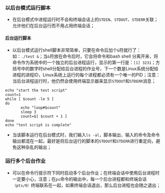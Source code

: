 ### 以后台模式运行脚本
+ 在后台模式中进程运行时不会和终端会话上的`STDIN`、`STDOUT`、`STDERR`关联；允许他们在后台运行而不用占用终端会话；
#### 后台运行脚本
+ 以后台模式运行shell脚本非常简单，只要在命令后加个`&`符就行了：如：`./test &`；当`&`符放在命令后时，它会将命令和bash shell 分离开来，将命令作为系统中的一个独立的后台进程运行，显示的第一行是：`[1] 3231`；方括号中的数字时shell分配给后台进程的作业号，下一个数是Linux系统分配给进程的进程ID，Linux系统上运行的每个进程都必须有一个唯一的PID；注意：当后台进程运行时，他仍然会使用终端显示器来显示`STDOUT`和`STDERR`消息；

```
echo "start the test script"
count=1
while [ $count -le 5 ]
do
       echo "loop#$count"
       sleep 3
       count=$[ $count + 1 ]
done
echo "test script is complete"
```
+ 当该脚本运行在后台模式时，我们输入`ls -al`，脚本输出、输入的命令及命令输出都混在一起，最好是将后台运行的脚本的`STDOUT`和`STDERR`进行重定向，避免这种杂乱的输出；
### 运行多个后台作业
+ 可以在命令行提示符下同时启动多个后台作业；在终端会话中使用后台进程时一定要小心，注意；在`ps`命令的输出中，每一个后台进程都和终端会话`（pts/0）`终端联系在一起，如果终端会话退出，那么后台进程也会随之退出；
